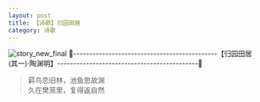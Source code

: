 ```yaml
---
layout: post
title: 【诗歌】归园田居
category: 诗歌
---
```

![story_new_final](http://rbwl8nwm4.hd-bkt.clouddn.com/img/story_new_final_0322.png)
🍑---------------------------------------------【归园田居(其一)·陶渊明】--------------------------------------------🍑
>羁鸟恋旧林，池鱼思故渊<br/>
>久在樊笼里，复得返自然<br/>


